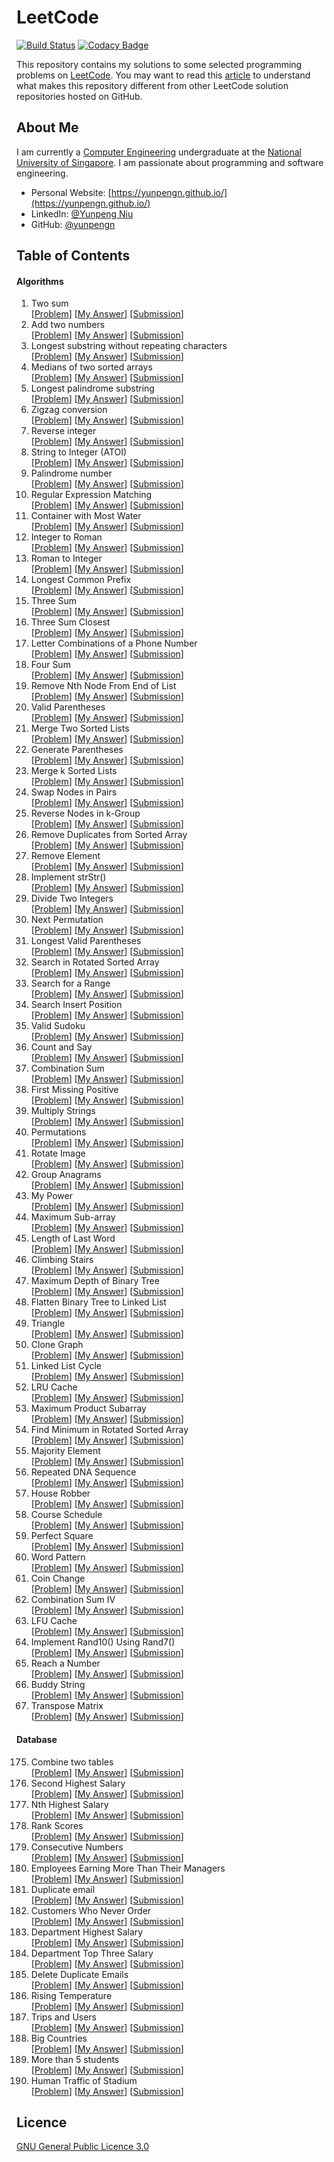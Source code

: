 # LeetCode

[![Build Status](https://travis-ci.org/yunpengn/LeetCode.svg?branch=master)](https://travis-ci.org/yunpengn/LeetCode)
[![Codacy Badge](https://api.codacy.com/project/badge/Grade/089367c33a5a49e0983c02236205473d)](https://www.codacy.com/app/yunpengn/LeetCode?utm_source=github.com&amp;utm_medium=referral&amp;utm_content=yunpengn/LeetCode&amp;utm_campaign=Badge_Grade)

This repository contains my solutions to some selected programming problems on [LeetCode](https://leetcode.com/). You 
may want to read this [article](docs/features.md) to understand what makes this repository different from other LeetCode 
solution repositories hosted on GitHub.

## About Me

I am currently a [Computer Engineering](http://ceg.nus.edu.sg/) undergraduate at the [National University of Singapore](http://www.nus.edu.sg/). 
I am passionate about programming and software engineering.

- Personal Website: [https://yunpengn.github.io/](https://yunpengn.github.io/)
- LinkedIn: [@Yunpeng Niu](https://www.linkedin.com/in/yunpeng-niu/?locale=en_US)
- GitHub: [@yunpengn](https://github.com/yunpengn/)

## Table of Contents

#### Algorithms

1. Two sum<br>
[[Problem](https://leetcode.com/problems/two-sum/description/)] 
[[My Answer](src/main/java/leetcode/sum/TwoSum.java)] 
[[Submission](https://leetcode.com/submissions/detail/136909312/)]
2. Add two numbers<br>
[[Problem](https://leetcode.com/problems/add-two-numbers/description/)] 
[[My Answer](src/main/java/leetcode/list/AddTwoNumbers.java)] 
[[Submission](https://leetcode.com/submissions/detail/136911509/)]
3. Longest substring without repeating characters<br>
[[Problem](https://leetcode.com/problems/longest-substring-without-repeating-characters/description/)] 
[[My Answer](src/main/java/leetcode/string/LongestNonRepeatSubstring.java)] 
[[Submission](https://leetcode.com/submissions/detail/136972086/)]
4. Medians of two sorted arrays<br>
[[Problem](https://leetcode.com/problems/median-of-two-sorted-arrays/description/)] 
[[My Answer](src/main/java/leetcode/list/TwoArrayMedian.java)] 
[[Submission](https://leetcode.com/submissions/detail/136980621/)]
5. Longest palindrome substring<br>
[[Problem](https://leetcode.com/problems/longest-palindromic-substring/description/)] 
[[My Answer](src/main/java/leetcode/LongestPalindrome.java)] 
[[Submission](https://leetcode.com/submissions/detail/139217013/)]
6. Zigzag conversion<br>
[[Problem](https://leetcode.com/problems/zigzag-conversion/description/)] 
[[My Answer](src/main/java/leetcode/string/ZigzagString.java)] 
[[Submission](https://leetcode.com/submissions/detail/139218571/)]
7. Reverse integer<br>
[[Problem](https://leetcode.com/problems/reverse-integer/description/)] 
[[My Answer](src/main/java/leetcode/number/ReverseInteger.java)] 
[[Submission](https://leetcode.com/submissions/detail/139218571/)]
8. String to Integer (ATOI)<br>
[[Problem](https://leetcode.com/problems/string-to-integer-atoi/description/)] 
[[My Answer](src/main/java/leetcode/string/StringToInteger.java)] 
[[Submission](https://leetcode.com/submissions/detail/160471068/)]
9. Palindrome number<br>
[[Problem](https://leetcode.com/problems/palindrome-number/description/)] 
[[My Answer](src/main/java/leetcode/PalindromeNumber.java)] 
[[Submission](https://leetcode.com/submissions/detail/144564924/)]
10. Regular Expression Matching<br>
[[Problem](https://leetcode.com/problems/regular-expression-matching/description/)] 
[[My Answer](src/main/java/leetcode/string/Regex.java)] 
[[Submission](https://leetcode.com/submissions/detail/163619711/)]
11. Container with Most Water<br>
[[Problem](https://leetcode.com/problems/container-with-most-water/description/)] 
[[My Answer](src/main/java/leetcode/WaterContainer.java)] 
[[Submission](https://leetcode.com/submissions/detail/145242545/)]
12. Integer to Roman<br>
[[Problem](https://leetcode.com/problems/integer-to-roman/description/)] 
[[My Answer](src/main/java/leetcode/number/IntegerToRoman.java)] 
[[Submission](https://leetcode.com/submissions/detail/145242545/)]
13. Roman to Integer<br>
[[Problem](https://leetcode.com/problems/roman-to-integer/description/)] 
[[My Answer](src/main/java/leetcode/string/RomanToInteger.java)] 
[[Submission](https://leetcode.com/submissions/detail/160472946/)]
14. Longest Common Prefix<br>
[[Problem](https://leetcode.com/problems/longest-common-prefix/description/)] 
[[My Answer](src/main/java/leetcode/LongestCommonPrefix.java)] 
[[Submission](https://leetcode.com/submissions/detail/160474836/)]
15. Three Sum<br>
[[Problem](https://leetcode.com/problems/3sum/description/)] 
[[My Answer](src/main/java/leetcode/sum/ThreeSum.java)] 
[[Submission](https://leetcode.com/submissions/detail/160154891/)]
16. Three Sum Closest<br>
[[Problem](https://leetcode.com/problems/3sum-closest/description/)] 
[[My Answer](src/main/java/leetcode/sum/ThreeSumClosest.java)] 
[[Submission](https://leetcode.com/submissions/detail/160743725/)]
17. Letter Combinations of a Phone Number<br>
[[Problem](https://leetcode.com/problems/letter-combinations-of-a-phone-number/description/)] 
[[My Answer](src/main/java/leetcode/LetterCombination.java)] 
[[Submission](https://leetcode.com/submissions/detail/160748269/)]
18. Four Sum<br>
[[Problem](https://leetcode.com/problems/4sum/description/)] 
[[My Answer](src/main/java/leetcode/sum/FourSum.java)] 
[[Submission](https://leetcode.com/submissions/detail/160907868/)]
19. Remove Nth Node From End of List<br>
[[Problem](https://leetcode.com/problems/remove-nth-node-from-end-of-list/description/)] 
[[My Answer](src/main/java/leetcode/list/RemoveFromEnd.java)] 
[[Submission](https://leetcode.com/submissions/detail/160922740/)]
20. Valid Parentheses<br>
[[Problem](https://leetcode.com/problems/roman-to-integer/description/)] 
[[My Answer](src/main/java/leetcode/string/ValidParentheses.java)] 
[[Submission](https://leetcode.com/submissions/detail/159054217/)]
21. Merge Two Sorted Lists<br>
[[Problem](https://leetcode.com/problems/merge-two-sorted-lists/description/)] 
[[My Answer](src/main/java/leetcode/list/MergeLists.java)] 
[[Submission](https://leetcode.com/submissions/detail/164037595/)]
22. Generate Parentheses<br>
[[Problem](https://leetcode.com/problems/generate-parentheses/description/)] 
[[My Answer](src/main/java/leetcode/string/GenerateParentheses.java)] 
[[Submission](https://leetcode.com/submissions/detail/163088263/)]
23. Merge k Sorted Lists<br>
[[Problem](https://leetcode.com/problems/merge-k-sorted-lists/description/)] 
[[My Answer](src/main/java/leetcode/list/MergeLists.java)] 
[[Submission](https://leetcode.com/submissions/detail/160949830/)]
24. Swap Nodes in Pairs<br>
[[Problem](https://leetcode.com/problems/swap-nodes-in-pairs/description/)] 
[[My Answer](src/main/java/leetcode/list/SwapPairs.java)] 
[[Submission](https://leetcode.com/submissions/detail/160952855/)]
25. Reverse Nodes in k-Group<br>
[[Problem](https://leetcode.com/problems/reverse-nodes-in-k-group/description/)] 
[[My Answer](src/main/java/leetcode/list/ReverseNodes.java)] 
[[Submission](https://leetcode.com/submissions/detail/160952855/)]
26. Remove Duplicates from Sorted Array<br>
[[Problem](https://leetcode.com/problems/remove-duplicates-from-sorted-array/description/)] 
[[My Answer](src/main/java/leetcode/list/RemoveDuplicates.java)] 
[[Submission](https://leetcode.com/submissions/detail/160955157/)]
27. Remove Element<br>
[[Problem](https://leetcode.com/problems/remove-element/description/)] 
[[My Answer](src/main/java/leetcode/list/RemoveElement.java)] 
[[Submission](https://leetcode.com/submissions/detail/161058918/)]
28. Implement strStr()<br>
[[Problem](https://leetcode.com/problems/implement-strstr/description/)] 
[[My Answer](src/main/java/leetcode/string/StrStr.java)] 
[[Submission](https://leetcode.com/submissions/detail/161066433/)]
29. Divide Two Integers<br>
[[Problem](https://leetcode.com/problems/divide-two-integers/description/)] 
[[My Answer](src/main/java/leetcode/math/Divide.java)] 
[[Submission](https://leetcode.com/submissions/detail/161259238/)]
31. Next Permutation<br>
[[Problem](https://leetcode.com/problems/next-permutation/description/)] 
[[My Answer](src/main/java/leetcode/list/NextPermutation.java)] 
[[Submission](https://leetcode.com/submissions/detail/162335199/)]
32. Longest Valid Parentheses<br>
[[Problem](https://leetcode.com/problems/longest-valid-parentheses/)] 
[[My Answer](src/main/java/leetcode/string/LongestValidParentheses.java)] 
[[Submission](https://leetcode.com/submissions/detail/163104196/)]
33. Search in Rotated Sorted Array<br>
[[Problem](https://leetcode.com/problems/search-in-rotated-sorted-array/description/)] 
[[My Answer](src/main/java/leetcode/search/SearchRotated.java)] 
[[Submission](https://leetcode.com/submissions/detail/162041193/)]
34. Search for a Range<br>
[[Problem](https://leetcode.com/problems/search-for-a-range/description/)] 
[[My Answer](src/main/java/leetcode/search/SearchRange.java)] 
[[Submission](https://leetcode.com/submissions/detail/162032654/)]
35. Search Insert Position<br>
[[Problem](https://leetcode.com/problems/search-insert-position/description/)] 
[[My Answer](src/main/java/leetcode/search/SearchInsert.java)] 
[[Submission](https://leetcode.com/submissions/detail/161073197/)]
36. Valid Sudoku<br>
[[Problem](https://leetcode.com/problems/valid-sudoku/description/)] 
[[My Answer](src/main/java/leetcode/list/ValidSudoku.java)] 
[[Submission](https://leetcode.com/submissions/detail/162164183/)]
38. Count and Say<br>
[[Problem](https://leetcode.com/problems/count-and-say/description/)] 
[[My Answer](src/main/java/leetcode/CountAndSay.java)] 
[[Submission](https://leetcode.com/submissions/detail/163374732/)]
39. Combination Sum<br>
[[Problem](https://leetcode.com/problems/combination-sum/description/)] 
[[My Answer](src/main/java/leetcode/sum/CombinationSum.java)] 
[[Submission](https://leetcode.com/submissions/detail/162349212/)]
41. First Missing Positive<br>
[[Problem](https://leetcode.com/problems/first-missing-positive/description/)] 
[[My Answer](src/main/java/leetcode/list/FirstMissingPositive.java)] 
[[Submission](https://leetcode.com/submissions/detail/163086184/)]
43. Multiply Strings<br>
[[Problem](https://leetcode.com/problems/multiply-strings/description/)] 
[[My Answer](src/main/java/leetcode/string/MultipleStrings.java)] 
[[Submission](https://leetcode.com/submissions/detail/163066312/)]
46. Permutations<br>
[[Problem](https://leetcode.com/problems/permutations/description/)] 
[[My Answer](src/main/java/leetcode/list/Permutation.java)] 
[[Submission](https://leetcode.com/submissions/detail/162927075/)]
48. Rotate Image<br>
[[Problem](https://leetcode.com/problems/rotate-image/description/)] 
[[My Answer](src/main/java/leetcode/matrix/RotateImage.java)] 
[[Submission](https://leetcode.com/submissions/detail/163036266/)]
49. Group Anagrams<br>
[[Problem](https://leetcode.com/problems/group-anagrams/description/)] 
[[My Answer](src/main/java/leetcode/GroupAnagrams.java)] 
[[Submission](https://leetcode.com/submissions/detail/163056899/)]
50. My Power<br>
[[Problem](https://leetcode.com/problems/powx-n/description/)] 
[[My Answer](src/main/java/leetcode/math/MyPower.java)] 
[[Submission](https://leetcode.com/submissions/detail/153032047/)]
53. Maximum Sub-array<br>
[[Problem](https://leetcode.com/problems/maximum-subarray/description/)] 
[[My Answer](src/main/java/leetcode/list/MaxSubArray.java)] 
[[Submission](https://leetcode.com/submissions/detail/163380966/)]
58. Length of Last Word<br>
[[Problem](https://leetcode.com/problems/length-of-last-word/description/)] 
[[My Answer](src/main/java/leetcode/string/LengthLastWord.java)] 
[[Submission](https://leetcode.com/submissions/detail/163413222/)]
70. Climbing Stairs<br>
[[Problem](https://leetcode.com/problems/climbing-stairs/description/)] 
[[My Answer](src/main/java/leetcode/ClimbStairs.java)] 
[[Submission](https://leetcode.com/submissions/detail/164250672/)]
104. Maximum Depth of Binary Tree<br>
[[Problem](https://leetcode.com/problems/maximum-depth-of-binary-tree/description/)] 
[[My Answer](src/main/java/leetcode/tree/MaximumDepth.java)] 
[[Submission](https://leetcode.com/submissions/detail/159213498/)]
114. Flatten Binary Tree to Linked List<br>
[[Problem](https://leetcode.com/problems/flatten-binary-tree-to-linked-list/description/)] 
[[My Answer](src/main/java/leetcode/tree/FlattenTree.java)] 
[[Submission](https://leetcode.com/submissions/detail/159213228/)]
120. Triangle<br>
[[Problem](https://leetcode.com/problems/triangle/description/)] 
[[My Answer](src/main/java/leetcode/TriangleMinPath.java)] 
[[Submission](https://leetcode.com/submissions/detail/156729228/)]
133. Clone Graph<br>
[[Problem](https://leetcode.com/problems/clone-graph/description/)] 
[[My Answer](src/main/java/leetcode/graph/CloneGraph.java)] 
[[Submission](https://leetcode.com/submissions/detail/164381602/)]
141. Linked List Cycle<br>
[[Problem](https://leetcode.com/problems/linked-list-cycle/description/)] 
[[My Answer](src/main/java/leetcode/list/LinkedListCycle.java)] 
[[Submission](https://leetcode.com/submissions/detail/159065345/)]
146. LRU Cache<br>
[[Problem](https://leetcode.com/problems/lru-cache/description/)] 
[[My Answer](src/main/java/leetcode/cache/LruCache.java)] 
[[Submission](https://leetcode.com/submissions/detail/164402246/)]
152. Maximum Product Subarray<br>
[[Problem](https://leetcode.com/problems/maximum-product-subarray/description/)] 
[[My Answer](src/main/java/leetcode/list/MaxProductSubArray.java)] 
[[Submission](https://leetcode.com/submissions/detail/164185141/)]
153. Find Minimum in Rotated Sorted Array<br>
[[Problem](https://leetcode.com/problems/find-minimum-in-rotated-sorted-array/description/)] 
[[My Answer](src/main/java/leetcode/search/RotatedMinimum.java)] 
[[Submission](https://leetcode.com/submissions/detail/164199152/)]
169. Majority Element<br>
[[Problem](https://leetcode.com/problems/majority-element/description/)] 
[[My Answer](src/main/java/leetcode/list/MajorityElement.java)] 
[[Submission](https://leetcode.com/submissions/detail/159211732/)]
187. Repeated DNA Sequence<br>
[[Problem](https://leetcode.com/problems/repeated-dna-sequences/description/)] 
[[My Answer](src/main/java/leetcode/RepeatedDNA.java)] 
[[Submission](https://leetcode.com/submissions/detail/159212182//)]
198. House Robber<br>
[[Problem](https://leetcode.com/problems/house-robber/description/)] 
[[My Answer](src/main/java/leetcode/HouseRobber.java)] 
[[Submission](https://leetcode.com/submissions/detail/164264688/)]
207. Course Schedule<br>
[[Problem](https://leetcode.com/problems/course-schedule/description/)] 
[[My Answer](src/main/java/leetcode/graph/CourseSchedule.java)] 
[[Submission](https://leetcode.com/submissions/detail/164392355/)]
279. Perfect Square<br>
[[Problem](https://leetcode.com/problems/perfect-squares/description/)] 
[[My Answer](src/main/java/leetcode/PerfectSquare.java)] 
[[Submission](https://leetcode.com/submissions/detail/156877950/)]
290. Word Pattern<br>
[[Problem](https://leetcode.com/problems/word-pattern/description/)] 
[[My Answer](src/main/java/leetcode/string/WordPattern.java)] 
[[Submission](https://leetcode.com/submissions/detail/159062813/)]
322. Coin Change<br>
[[Problem](https://leetcode.com/problems/coin-change/description/)] 
[[My Answer](src/main/java/leetcode/CoinChange.java)] 
[[Submission](https://leetcode.com/submissions/detail/164253498/)]
377. Combination Sum IV<br>
[[Problem](https://leetcode.com/problems/combination-sum-iv/description/)] 
[[My Answer](src/main/java/leetcode/sum/CombinationSum.java)] 
[[Submission](https://leetcode.com/submissions/detail/164262367/)]
460. LFU Cache<br>
[[Problem](https://leetcode.com/problems/lfu-cache/description/)] 
[[My Answer](src/main/java/leetcode/cache/LfuCache.java)] 
[[Submission](https://leetcode.com/submissions/detail/164429628/)]
470. Implement Rand10() Using Rand7()<br>
[[Problem](https://leetcode.com/problems/implement-rand10-using-rand7/description/)] 
[[My Answer](src/main/java/leetcode/Rand10.java)] 
[[Submission](https://leetcode.com/submissions/detail/164764774/)]
745. Reach a Number<br>
[[Problem](https://leetcode.com/problems/reach-a-number/description/)] 
[[My Answer](src/main/java/leetcode/math/ReachNumber.java)] 
[[Submission](https://leetcode.com/submissions/detail/159060358/)]
859. Buddy String<br>
[[Problem](https://leetcode.com/problems/buddy-strings/description/)] 
[[My Answer](src/main/java/leetcode/string/BuddyString.java)] 
[[Submission](https://leetcode.com/submissions/detail/160468546/)]
867. Transpose Matrix<br>
[[Problem](https://leetcode.com/problems/transpose-matrix/description/)] 
[[My Answer](src/main/java/leetcode/matrix/Transpose.java)] 
[[Submission](https://leetcode.com/submissions/detail/164041240/)]

#### Database

175. Combine two tables<br>
[[Problem](https://leetcode.com/problems/combine-two-tables/description/)] 
[[My Answer](src/main/java/sql/CombineTable.sql)] 
[[Submission](https://leetcode.com/submissions/detail/139218896/)]
176. Second Highest Salary<br>
[[Problem](https://leetcode.com/problems/second-highest-salary/description/)] 
[[My Answer](src/main/java/sql/SecondHighestSalary.sql)] 
[[Submission](https://leetcode.com/submissions/detail/139219541/)]
177. Nth Highest Salary<br>
[[Problem](https://leetcode.com/problems/nth-highest-salary/description/)] 
[[My Answer](src/main/java/sql/NthHighestSalary.sql)] 
[[Submission](https://leetcode.com/submissions/detail/139220171/)]
178. Rank Scores<br>
[[Problem](https://leetcode.com/problems/rank-scores/description/)] 
[[My Answer](src/main/java/sql/RankScores.sql)] 
[[Submission](https://leetcode.com/submissions/detail/139305415/)]
179. Consecutive Numbers<br>
[[Problem](https://leetcode.com/problems/consecutive-numbers/description/)] 
[[My Answer](src/main/java/sql/ConsecutiveThreeTimes.sql)] 
[[Submission](https://leetcode.com/submissions/detail/139315209/)]
180. Employees Earning More Than Their Managers<br>
[[Problem](https://leetcode.com/problems/employees-earning-more-than-their-managers/description/)] 
[[My Answer](src/main/java/sql/EarnEmployee.sql)] 
[[Submission](https://leetcode.com/submissions/detail/139316597/)]
181. Duplicate email<br>
[[Problem](https://leetcode.com/problems/duplicate-emails/description/)] 
[[My Answer](src/main/java/sql/DuplicateEmail.sql)] 
[[Submission](https://leetcode.com/submissions/detail/139317202/)]
182. Customers Who Never Order<br>
[[Problem](https://leetcode.com/problems/customers-who-never-order/description/)] 
[[My Answer](src/main/java/sql/CustomerNeverOrder.sql)] 
[[Submission](https://leetcode.com/submissions/detail/139318348/)]
183. Department Highest Salary<br>
[[Problem](https://leetcode.com/problems/department-highest-salary/description/)] 
[[My Answer](src/main/java/sql/DepartmentHighest.sql)] 
[[Submission](https://leetcode.com/submissions/detail/139325195/)]
184. Department Top Three Salary<br>
[[Problem](https://leetcode.com/problems/department-top-three-salaries/description/)] 
[[My Answer](src/main/java/sql/DepartmentTopThree.sql)] 
[[Submission](https://leetcode.com/submissions/detail/139326809/)]
196. Delete Duplicate Emails<br>
[[Problem](https://leetcode.com/problems/department-top-three-salaries/description/)] 
[[My Answer](src/main/java/sql/DeleteDuplicateEmail.sql)] 
[[Submission](https://leetcode.com/submissions/detail/139327803/)]
197. Rising Temperature<br>
[[Problem](https://leetcode.com/problems/rising-temperature/description/)] 
[[My Answer](src/main/java/sql/RisingTemperature.sql)] 
[[Submission](https://leetcode.com/submissions/detail/139329452/)]
262. Trips and Users<br>
[[Problem](https://leetcode.com/problems/trips-and-users/description/)] 
[[My Answer](src/main/java/sql/TripsUsers.sql)] 
[[Submission](https://leetcode.com/submissions/detail/139330730/)]
595. Big Countries<br>
[[Problem](https://leetcode.com/problems/big-countries/description/)] 
[[My Answer](src/main/java/sql/BigCountries.sql)] 
[[Submission](https://leetcode.com/submissions/detail/139331256/)]
596. More than 5 students<br>
[[Problem](https://leetcode.com/problems/classes-more-than-5-students/description/)] 
[[My Answer](src/main/java/sql/MoreThanFiveStudents.sql)] 
[[Submission](https://leetcode.com/submissions/detail/144565425/)]
601. Human Traffic of Stadium<br>
[[Problem](https://leetcode.com/problems/human-traffic-of-stadium/description/)] 
[[My Answer](src/main/java/sql/HumanTraffic.sql)] 
[[Submission](https://leetcode.com/submissions/detail/159048409/)]

## Licence

[GNU General Public Licence 3.0](LICENSE)
